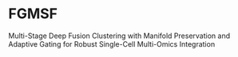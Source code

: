 # FGMSF
Multi-Stage Deep Fusion Clustering with Manifold Preservation and Adaptive Gating for Robust Single-Cell Multi-Omics Integration
